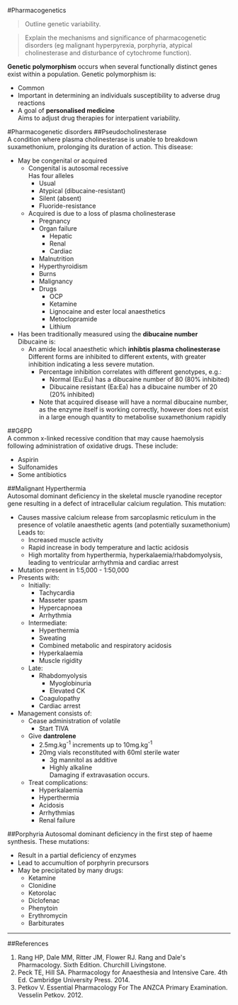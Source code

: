 #Pharmacogenetics
> Outline genetic variability.

<!--></!-->

> Explain the mechanisms and significance of pharmacogenetic disorders
(eg malignant hyperpyrexia, porphyria, atypical cholinesterase and disturbance of cytochrome function).

**Genetic polymorphism** occurs when several functionally distinct genes exist within a population. Genetic polymorphism is:
* Common
* Important in determining an individuals susceptibility to adverse drug reactions
* A goal of **personalised medicine**  
Aims to adjust drug therapies for interpatient variability.


#Pharmacogenetic disorders
##Pseudocholinesterase  
A condition where plasma cholinesterase is unable to breakdown suxamethonium, prolonging its duration of action. This disease:
* May be congenital or acquired
  * Congenital is autosomal recessive  
  Has four alleles
    * Usual
    * Atypical (dibucaine-resistant)
    * Silent (absent)
    * Fluoride-resistance
  * Acquired is due to a loss of plasma cholinesterase
    * Pregnancy
    * Organ failure
      * Hepatic
      * Renal
      * Cardiac
    * Malnutrition
    * Hyperthyroidism
    * Burns
    * Malignancy
    * Drugs
      * OCP
      * Ketamine
      * Lignocaine and ester local anaesthetics
      * Metoclopramide
      * Lithium
* Has been traditionally measured using the **dibucaine number**  
Dibucaine is:
  * An amide local anaesthetic which **inhibtis plasma cholinesterase**  
  Different forms are inhibited to different extents, with greater inhibition indicating a less severe mutation.
    * Percentage inhibition correlates with different genotypes, e.g.:
      * Normal (Eu:Eu) has a dibucaine number of 80 (80% inhibited)
      * Dibucaine resistant (Ea:Ea) has a dibucaine number of 20 (20% inhibited)
    * Note that acquired disease will have a normal dibucaine number, as the enzyme itself is working correctly, however does not exist in a large enough quantity to metabolise suxamethonium rapidly 
    
  
##G6PD  
A common x-linked recessive condition that may cause haemolysis following administration of oxidative drugs. These include:
* Aspirin
* Sulfonamides
* Some antibiotics

##Malignant Hyperthermia  
Autosomal dominant deficiency in the skeletal muscle ryanodine receptor gene resulting in a defect of intracellular calcium regulation. This mutation:
* Causes massive calcium release from sarcoplasmic reticulum in the presence of volatile anaesthetic agents (and potentially suxamethonium)  
Leads to:
  * Increased muscle activity
  * Rapid increase in body temperature and lactic acidosis
  * High mortality from hyperthermia, hyperkalaemia/rhabdomyolysis, leading to ventricular arrhythmia and cardiac arrest
* Mutation present in 1:5,000 - 1:50,000
* Presents with:
  * Initially:
    * Tachycardia
    * Masseter spasm
    * Hypercapnoea
    * Arrhythmia
  * Intermediate:
    * Hyperthermia
    * Sweating
    * Combined metabolic and respiratory acidosis
    * Hyperkalaemia
    * Muscle rigidity
  * Late:
    * Rhabdomyolysis
      * Myoglobinuria
      * Elevated CK
    * Coagulopathy
    * Cardiac arrest
* Management consists of:
  * Cease administration of volatile
    * Start TIVA
  * Give **dantrolene**
    * 2.5mg.kg<sup>-1</sup> increments up to 10mg.kg<sup>-1</sup>
    * 20mg vials reconstituted with 60ml sterile water
      * 3g mannitol as additive
      * Highly alkaline  
      Damaging if extravasation occurs.
  * Treat complications:
    * Hyperkalaemia
    * Hyperthermia
    * Acidosis
    * Arrhythmias
    * Renal failure

##Porphyria
Autosomal dominant deficiency in the first step of haeme synthesis. These mutations:
* Result in a partial deficiency of enzymes
* Lead to accumultion of porphyrin precursors
* May be precipitated by many drugs:
  * Ketamine
  * Clonidine
  * Ketorolac
  * Diclofenac
  * Phenytoin
  * Erythromycin
  * Barbiturates

---
##References
1. Rang HP, Dale MM, Ritter JM, Flower RJ. Rang and Dale's Pharmacology. Sixth Edition. Churchill Livingstone.
2. Peck TE, Hill SA. Pharmacology for Anaesthesia and Intensive Care. 4th Ed. Cambridge University Press. 2014.  
3. Petkov V. Essential Pharmacology For The ANZCA Primary Examination. Vesselin Petkov. 2012.